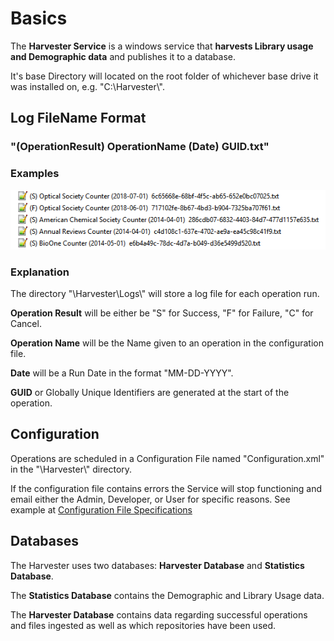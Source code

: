 # Basics

The **Harvester Service** is a windows service that **harvests Library usage and Demographic data** and publishes it to a database.

It's base Directory will located on the root folder of whichever base drive it was installed on, e.g. "C:\\Harvester\\".

## Log FileName Format

### "(OperationResult) OperationName (Date) GUID.txt"

### Examples

![LogFormat](LogFormat.png)

### Explanation

The directory "\\Harvester\\Logs\\" will store a log file for each operation run.

**Operation Result** will be either be "S" for Success, "F" for Failure, "C" for Cancel.

**Operation Name** will be the Name given to an operation in the configuration file.

**Date** will be a Run Date in the format "MM-DD-YYYY".

**GUID** or Globally Unique Identifiers are generated at the start of the operation.

## Configuration

Operations are scheduled in a Configuration File named "Configuration.xml" in the "\\Harvester\\" directory.

If the configuration file contains errors the Service will stop functioning and email either the Admin, Developer, or User for specific reasons. See example at [Configuration File Specifications](models/Configuration-File-Specifications.md)

## Databases

The Harvester uses two databases: **Harvester Database** and **Statistics Database**.

The **Statistics Database** contains the Demographic and Library Usage data.

The **Harvester Database** contains data regarding successful operations and files ingested as well as which repositories have been used.